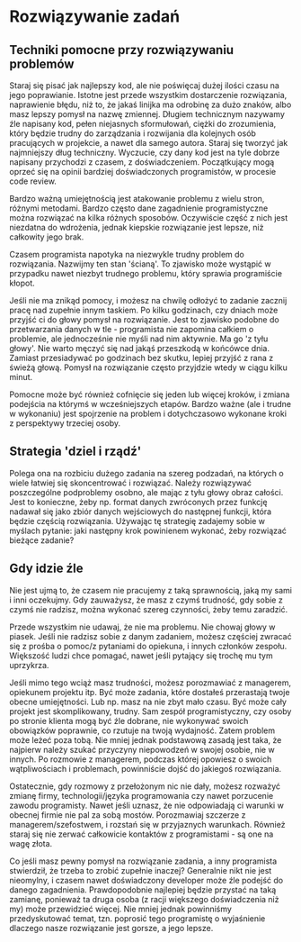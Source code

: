 # Rozwiązywanie zadań

## Techniki pomocne przy rozwiązywaniu problemów

Staraj się pisać jak najlepszy kod, ale nie poświęcaj dużej ilości czasu na jego poprawianie. Istotne jest przede wszystkim dostarczenie rozwiązania, naprawienie błędu, niż to, że jakaś linijka ma odrobinę za dużo znaków, albo masz lepszy pomysł na nazwę zmiennej. Długiem technicznym nazywamy źle napisany kod, pełen niejasnych sformułowań, ciężki do zrozumienia, który będzie trudny do zarządzania i rozwijania dla kolejnych osób pracujących w projekcie, a nawet dla samego autora. Staraj się tworzyć jak najmniejszy dług techniczny. Wyczucie, czy dany kod jest na tyle dobrze napisany przychodzi z czasem, z doświadczeniem. Początkujący mogą oprzeć się na opinii bardziej doświadczonych programistów, w procesie code review.

Bardzo ważną umiejętnością jest atakowanie problemu z wielu stron, różnymi metodami. Bardzo często dane zagadnienie programistyczne można rozwiązać na kilka różnych sposobów. Oczywiście część z nich jest niezdatna do wdrożenia, jednak kiepskie rozwiązanie jest lepsze, niż całkowity jego brak.

Czasem programista napotyka na niezwykle trudny problem do rozwiązania. Nazwijmy ten stan 'ścianą'. To zjawisko może wystąpić w przypadku nawet niezbyt trudnego problemu, który sprawia programiście kłopot.

Jeśli nie ma znikąd pomocy, i możesz na chwilę odłożyć to zadanie zacznij pracę nad zupełnie innym taskiem. Po kilku godzinach, czy dniach może przyjść ci do głowy pomysł na rozwiązanie. Jest to zjawisko podobne do przetwarzania danych w tle - programista nie zapomina całkiem o problemie, ale jednocześnie nie myśli nad nim aktywnie. Ma go 'z tyłu głowy'. Nie warto męczyć się nad jakąś przeszkodą w końcówce dnia. Zamiast przesiadywać po godzinach bez skutku, lepiej przyjść z rana z świeżą głową. Pomysł na rozwiązanie często przyjdzie wtedy w ciągu kilku minut.

Pomocne może być również cofnięcie się jeden lub więcej kroków, i zmiana podejścia na którymś w wcześniejszych etapów. Bardzo ważne (ale i trudne w wykonaniu) jest spojrzenie na problem i dotychczasowo wykonane kroki z perspektywy trzeciej osoby.

## Strategia 'dziel i rządź'

Polega ona na rozbiciu dużego zadania na szereg podzadań, na których o wiele łatwiej się skoncentrować i rozwiązać. Należy rozwiązywać poszczególne podproblemy osobno, ale mając z tyłu głowy obraz całości. Jest to konieczne, żeby np. format danych zwróconych przez funkcję nadawał się jako zbiór danych wejściowych do następnej funkcji, która będzie częścią rozwiązania. Używając tę strategię zadajemy sobie w myślach pytanie: jaki następny krok powinienem wykonać, żeby rozwiązać bieżące zadanie?

## Gdy idzie źle

Nie jest ujmą to, że czasem nie pracujemy z taką sprawnością, jaką my sami i inni oczekujmy. Gdy zauważysz, że masz z czymś trudność, gdy sobie z czymś nie radzisz, można wykonać szereg czynności, żeby temu zaradzić.

Przede wszystkim nie udawaj, że nie ma problemu. Nie chowaj głowy w piasek. Jeśli nie radzisz sobie z danym zadaniem, możesz częściej zwracać się z prośba o pomoc/z pytaniami do opiekuna, i innych członków zespołu. Większość ludzi chce pomagać, nawet jeśli pytający się trochę mu tym uprzykrza.

Jeśli mimo tego wciąż masz trudności, możesz porozmawiać z managerem, opiekunem projektu itp. Być może zadania, które dostałeś przerastają twoje obecne umiejętności. Lub np. masz na nie zbyt mało czasu. Być może cały projekt jest skomplikowany, trudny. Sam zespół programistyczny, czy osoby po stronie klienta mogą być źle dobrane, nie wykonywać swoich obowiązków poprawnie, co rzutuje na twoją wydajność. Zatem problem może leżeć poza tobą. Nie mniej jednak podstawową zasadą jest taka, że najpierw należy szukać przyczyny niepowodzeń w swojej osobie, nie w innych. Po rozmowie z managerem, podczas której opowiesz o swoich wątpliwościach i problemach, powinniście dojść do jakiegoś rozwiązania.

Ostatecznie, gdy rozmowy z przełożonym nic nie dały, możesz rozważyć zmianę firmy, technologii/języka programowania czy nawet porzucenie zawodu programisty. Nawet jeśli uznasz, że nie odpowiadają ci warunki w obecnej firmie nie pal za sobą mostów. Porozmawiaj szczerze z managerem/szefostwem, i rozstań się w przyjaznych warunkach. Również staraj się nie zerwać całkowicie kontaktów z programistami - są one na wagę złota.

Co jeśli masz pewny pomysł na rozwiązanie zadania, a inny programista stwierdził, że trzeba to zrobić zupełnie inaczej? Generalnie nikt nie jest nieomylny, i czasem nawet doświadczony developer może źle podejść do danego zagadnienia. Prawdopodobnie najlepiej będzie przystać na taką zamianę, ponieważ ta druga osoba (z racji większego doświadczenia niż my) może przewidzieć więcej. Nie mniej jednak powinniśmy przedyskutować temat, tzn. poprosić tego programistę o wyjaśnienie dlaczego nasze rozwiązanie jest gorsze, a jego lepsze.
